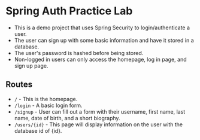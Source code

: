 # Spring Auth Practice Lab

- This is a demo project that uses Spring Security to login/authenticate a user.
- The user can sign up with some basic information and have it stored in a database.
- The user's password is hashed before being stored.
- Non-logged in users can only access the homepage, log in page, and sign up page.

## Routes
- `/` - This is the homepage.
- `/login` - A basic login form.
- `/signup` - User can fill out a form with their username, first name, last name, date of birth, and a short biography.
- `/users/{id}` - This page will display information on the user with the database id of {id}.